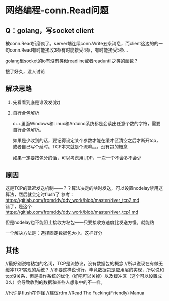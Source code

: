 # 网络编程-conn.Read问题



## Q：golang，写socket client

被conn.Read折磨疯了。server端连续conn.Write五条消息，而client这边的的一句conn.Read有时能接收3条有时能接受4条，有时能接受5条...

golang里socket的io有没有类似readline或者readuntil之类的函数？

搜了好久，没人讨论




## 解决思路

1. 先看看到底是谁没发(收)


2. 自行合包解析

    c++里面Windows和Linux和Arduino系统都是会读出任意个数的字符，需要自行合包解析。

    如果是少收到的话，要记得设定某个参数才能在缓冲区清空之后才断开tcp，或者自己写个延时。TCP本来就是个流嘛。。。没有包的概念

    如果一定要按包分的话，可以考虑用UDP，一次一个不会多不会少



## 原因

这是TCP的延迟发送机制——？？算法决定的啥时发送，可以设置nodelay禁用这算法，然后就会定时flush了
参考：  
https://gitlab.com/fromddy/ddy_work/blob/master/river_tcp2.md  
错了，是这个  
https://gitlab.com/fromddy/ddy_work/blob/master/river_tcp1.md  




但是nodelay也不能阻止接收方粘包——只要接收方速度比发送方慢。就能粘

一个解决方法是：选择固定数据包大小。这样好分





## 其他

//最好别说啥粘包的名词，TCP是流协议，没有数据包的概念
//所以说现在有做无缓冲TCP实现的系统？
//不要这样说也行，毕竟数据包是应用层的实现，所以说和tcp没关系，但是操作系统的优化（好吧可以关掉）以及缓冲区（这个可以设置成0么）会导致收到的数据和某些人想象中的不一样。

//也许是flush在作怪
//建议rtfm //Read The Fucking(Friendly) Manua